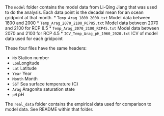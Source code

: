The `model` folder contains the model data from Li-Qing Jiang that was used to do the analysis. 
Each data point is the decadal mean for an ocean gridpoint at that month.
	* `Temp_Arag_1800_2000.txt` Model data between 1800 and 2000
	* `Temp_Arag_2070_2100_RCP85.txt` Model data between 2070 and 2100 for RCP 8.5
	* `Temp_Arag_2070_2100_RCP45.txt` Model data between 2070 and 2100 for RCP 4.5
	* `ICV_Temp_Arag_pH_1960_2020.txt` ICV of model data used for each gridpoint
	
These four files have the same headers:
* `No` Station number 
* `Lon`Longitude
* `Lat` Latitude
* `Year` Year
* `Month` Month
* `SST` Sea surface temperature (C)
* `Arag` Aragonite saturation state
* `pH` pH

The `real_data` folder contains the empirical data used for comparison to model data.
See README within that folder.
